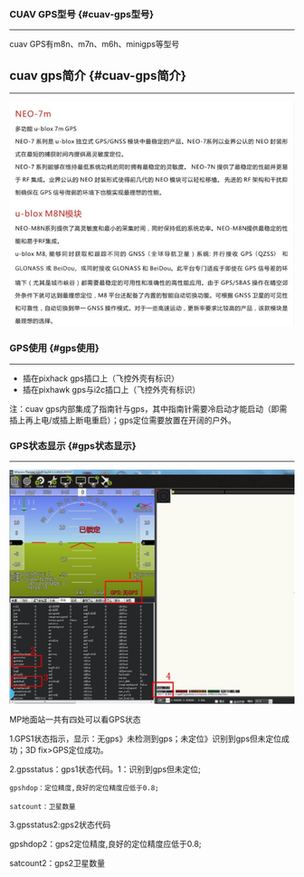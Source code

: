 ### CUAV GPS型号 {#cuav-gps型号}

---

cuav GPS有m8n、m7n、m6h、minigps等型号

## cuav gps简介 {#cuav-gps简介}

---

![](/assets/gps1.jpg)

### GPS使用 {#gps使用}

---

* 插在pixhack gps插口上（飞控外壳有标识）
* 插在pixhawk gps与i2c插口上（飞控外壳有标识）

注：cuav gps内部集成了指南针与gps，其中指南针需要冷启动才能启动（即需插上再上电/或插上断电重启）；gps定位需要放置在开阔的户外。

### GPS状态显示 {#gps状态显示}

---

![](/assets/gps4.jpg)

MP地面站一共有四处可以看GPS状态

1.GPS1状态指示，显示：无gps》未检测到gps；未定位》识别到gps但未定位成功；3D fix&gt;GPS定位成功。

2.gpsstatus：gps1状态代码。1：识别到gps但未定位;

```
gpshdop：定位精度,良好的定位精度应低于0.8;  

satcount：卫星数量
```

3.gpsstatus2:gps2状态代码

gpshdop2：gps2定位精度,良好的定位精度应低于0.8;

satcount2：gps2卫星数量

